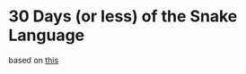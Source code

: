 # 30 Days (or less) of the Snake Language

based on [this](https://github.com/Asabeneh/30-Days-Of-Python)